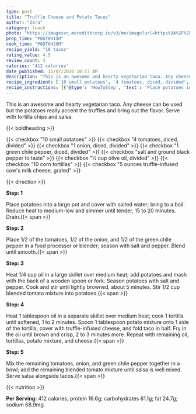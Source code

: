 ```yaml
---
type: post
title: "Truffle Cheese and Potato Tacos"
author: "Zara"
category: lunch
photo: "https://imagesvc.meredithcorp.io/v3/mm/image?url=https%3A%2F%2Fimages.media-allrecipes.com%2Fuserphotos%2F4021023.jpg"
prep_time: "P0DT0H15M"
cook_time: "P0DT0H28M"
recipe_yield: "10 tacos"
rating_value: 4.5
review_count: 4
calories: "412 calories"
date_published: 11/07/2020 10:57 AM
description: "This is an awesome and hearty vegetarian taco. Any cheese can be used but the potatoes really accent the truffles and bring out the flavor. Serve with tortilla chips and salsa."
recipe_ingredient: ['10 small potatoes', '4 tomatoes, diced, divided', '1 onion, diced, divided', '1 green chile pepper, diced, divided', 'salt and ground black pepper to taste', '½ cup olive oil, divided', '10 corn tortillas', "5 ounces truffle-infused cow's milk cheese, grated"]
recipe_instructions: [{'@type': 'HowToStep', 'text': 'Place potatoes into a large pot and cover with salted water; bring to a boil. Reduce heat to medium-low and simmer until tender, 15 to 20 minutes. Drain.\n'}, {'@type': 'HowToStep', 'text': 'Place 1/2 of the tomatoes, 1/2 of the onion, and 1/2 of the green chile pepper in a food processor or blender; season with salt and pepper. Blend until smooth.\n'}, {'@type': 'HowToStep', 'text': 'Heat 1/4 cup oil in a large skillet over medium heat; add potatoes and mash with the back of a wooden spoon or fork. Season potatoes with salt and pepper. Cook and stir until lightly browned, about 5 minutes. Stir 1/2 cup blended tomato mixture into potatoes.\n'}, {'@type': 'HowToStep', 'text': 'Heat 1 tablespoon oil in a separate skillet over medium heat; cook 1 tortilla until softened, 1 to 2 minutes. Spoon 1 tablespoon potato mixture onto 1 side of the tortilla, cover with truffle-infused cheese, and fold taco in half. Fry in the oil until brown and crisp, 2 to 3 minutes more. Repeat with remaining oil, tortillas, potato mixture, and cheese.\n'}, {'@type': 'HowToStep', 'text': 'Mix the remaining tomatoes, onion, and green chile pepper together in a bowl; add the remaining blended tomato mixture until salsa is well mixed. Serve salsa alongside tacos.\n'}]
---
```


This is an awesome and hearty vegetarian taco. Any cheese can be used but the potatoes really accent the truffles and bring out the flavor. Serve with tortilla chips and salsa. 

{{< boldheading >}}

{{< checkbox "10  small potatoes" >}}
{{< checkbox "4  tomatoes, diced, divided" >}}
{{< checkbox "1  onion, diced, divided" >}}
{{< checkbox "1  green chile pepper, diced, divided" >}}
{{< checkbox "salt and ground black pepper to taste" >}}
{{< checkbox "½ cup olive oil, divided" >}}
{{< checkbox "10  corn tortillas" >}}
{{< checkbox "5 ounces truffle-infused cow's milk cheese, grated" >}}


{{< direction >}}

**Step: 1**

Place potatoes into a large pot and cover with salted water; bring to a boil. Reduce heat to medium-low and simmer until tender, 15 to 20 minutes. Drain.{{< span >}}

**Step: 2**

Place 1/2 of the tomatoes, 1/2 of the onion, and 1/2 of the green chile pepper in a food processor or blender; season with salt and pepper. Blend until smooth.{{< span >}}

**Step: 3**

Heat 1/4 cup oil in a large skillet over medium heat; add potatoes and mash with the back of a wooden spoon or fork. Season potatoes with salt and pepper. Cook and stir until lightly browned, about 5 minutes. Stir 1/2 cup blended tomato mixture into potatoes.{{< span >}}

**Step: 4**

Heat 1 tablespoon oil in a separate skillet over medium heat; cook 1 tortilla until softened, 1 to 2 minutes. Spoon 1 tablespoon potato mixture onto 1 side of the tortilla, cover with truffle-infused cheese, and fold taco in half. Fry in the oil until brown and crisp, 2 to 3 minutes more. Repeat with remaining oil, tortillas, potato mixture, and cheese.{{< span >}}

**Step: 5**

Mix the remaining tomatoes, onion, and green chile pepper together in a bowl; add the remaining blended tomato mixture until salsa is well mixed. Serve salsa alongside tacos.{{< span >}}

{{< nutrition >}}

**Per Serving:** 412 calories; protein 16.6g; carbohydrates 61.1g; fat 24.7g; sodium 68.9mg.